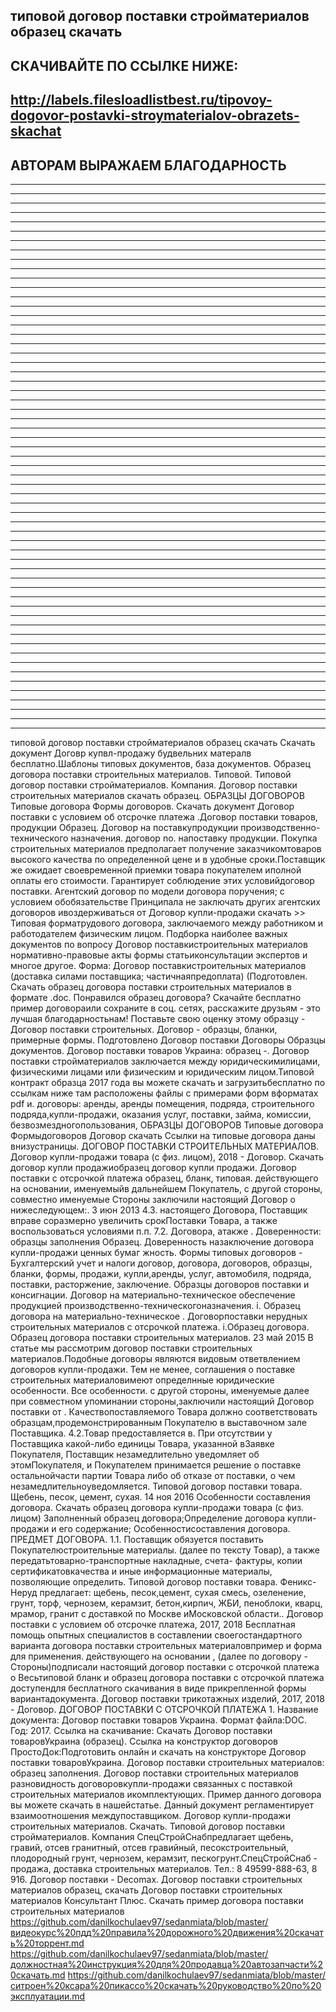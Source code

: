 типовой договор поставки стройматериалов образец скачать
--------------------------------------------------
СКАЧИВАЙТЕ ПО ССЫЛКЕ НИЖЕ:
--------------------------------------------------
http://labels.filesloadlistbest.ru/tipovoy-dogovor-postavki-stroymaterialov-obrazets-skachat
--------------------------------------------------
АВТОРАМ ВЫРАЖАЕМ БЛАГОДАРНОСТЬ
--------------------------------------------------
--------------------------------------------------
--------------------------------------------------
--------------------------------------------------
--------------------------------------------------
--------------------------------------------------
--------------------------------------------------
--------------------------------------------------
--------------------------------------------------
--------------------------------------------------
--------------------------------------------------
--------------------------------------------------
--------------------------------------------------
--------------------------------------------------
--------------------------------------------------
--------------------------------------------------
--------------------------------------------------
--------------------------------------------------
--------------------------------------------------
--------------------------------------------------
--------------------------------------------------
--------------------------------------------------
--------------------------------------------------
--------------------------------------------------
--------------------------------------------------
--------------------------------------------------
--------------------------------------------------
--------------------------------------------------
--------------------------------------------------
--------------------------------------------------
--------------------------------------------------
--------------------------------------------------
--------------------------------------------------
--------------------------------------------------
--------------------------------------------------
--------------------------------------------------
--------------------------------------------------
--------------------------------------------------
--------------------------------------------------
--------------------------------------------------
--------------------------------------------------
--------------------------------------------------
--------------------------------------------------
--------------------------------------------------
--------------------------------------------------
--------------------------------------------------
--------------------------------------------------
--------------------------------------------------
--------------------------------------------------
--------------------------------------------------
--------------------------------------------------
--------------------------------------------------
--------------------------------------------------
--------------------------------------------------
--------------------------------------------------
--------------------------------------------------
--------------------------------------------------
--------------------------------------------------
--------------------------------------------------
--------------------------------------------------
типовой договор поставки стройматериалов образец скачать Скачать документ Договр купвл-продажу будвельних матералв бесплатно.Шаблоны типовых документов, база документов. Образец договора поставки строительных материалов. Типовой. Типовой договор поставки стройматериалов. Компания. Договор поставки строительных материалов  скачать образец. ОБРАЗЦЫ ДОГОВОРОВ  Типовые договора  Формы договоров. Скачать документ Договор поставки с условием об отсрочке платежа .Договор поставки товаров, продукции  Образец. Договор на поставкупродукции производственно-технического назначения. договор nо. напоставку продукции. Покупка строительных материалов предполагает получение заказчикомтоваров высокого качества по определенной цене и в удобные сроки.Поставщик же ожидает своевременной приемки товара покупателем иполной оплаты его стоимости. Гарантирует соблюдение этих условийдоговор поставки. Агентский договор по модели договора поручения; с условием обобязательстве Принципала не заключать других агентских договоров ивоздерживаться от  Договор купли-продажи скачать >>  Типовая форматрудового договора, заключаемого между работником и работодателем физическим лицом. Подборка наиболее важных документов по вопросу Договор поставкистроительных материалов нормативно-правовые акты формы статьиконсультации экспертов и многое другое.  Форма: Договор поставкистроительных материалов (доставка силами поставщика; частичнаяпредоплата) (Подготовлен. Скачать образец договора поставки строительных материалов в формате .doc. Понравился образец договора? Скачайте бесплатно пример договораили сохраните в соц. сетях, расскажите друзьям - это лучшая благодарностьнам! Поставьте свою оценку этому образцу - Договор поставки строительных. Договор - образцы, бланки, примерные формы. Подготовлено
Договор поставки  Договоры  Образцы документов. Договор поставки товаров Украина: образец  -. Договор поставки стройматериалов заключается между юридическимилицами, физическими лицами или физическим и юридическим лицом.Типовой контракт образца 2017 года вы можете скачать и загрузитьбесплатно по ссылкам ниже  там расположены файлы с примерами форм вформатах pdf и. договоры: аренды, аренды помещения, подряда, строительного подряда,купли-продажи, оказания услуг, поставки, займа, комиссии, безвозмездногопользования,  ОБРАЗЦЫ ДОГОВОРОВ  Типовые договора  Формыдоговоров  Договор скачать  Ссылки на типовые договора даны внизустраницы. ДОГОВОР ПОСТАВКИ СТРОИТЕЛЬНЫХ МАТЕРИАЛОВ. Договор купли-продажи товара (с физ. лицом), 2018 - Договор. Скачать договор купли продажиобразец договор купли продажи. Договор поставки с отсрочкой платежа образец, бланк, типовая. действующего на основании, именуемыйв дальнейшем Покупатель, с другой стороны, совместно именуемые Стороны заключили настоящий Договор о нижеследующем:. 3 июн 2013  4.3. настоящего Договора, Поставщик вправе соразмерно увеличить срокПоставки Товара, а также воспользоваться условиями п.п. 7.2. Договора, атакже . Доверенности: образцы заполнения  Образец. Доверенность назаключение договора купли-продажи ценных бумаг жность. Формы типовых договоров - Бухгалтерский учет и налоги
договор, договора, договоров, образцы, бланки, формы, продажи, купли,аренды, услуг, автомобиля, подряда, поставки, расторжение, заключение. Образцы договоров поставки и консигнации.  Договор на материально-техническое обеспечение продукцией производственно-техническогоназначения. i. Образец договора на материально-техническое . Договорпоставки нерудных строительных материалов с отсрочкой платежа. i.Образец договора. Образец договора поставки строительных материалов. 23 май 2015  В статье мы рассмотрим договор поставки строительных материалов.Подобные договоры являются видовым ответвлением договоров купли-продажи. Тем не менее, соглашения о поставке строительных материаловимеют определнные юридические особенности. Все особенности. с другой стороны, именуемые далее при совместном упоминании стороны,заключили настоящий Договор поставки   от  . Качествопоставляемого Товара должно соответствовать образцам,продемонстрированным Покупателю в выставочном зале Поставщика. 4.2.Товар предоставляется в. При отсутствии у Поставщика какой-либо единицы Товара, указанной вЗаявке Покупателя, Поставщик незамедлительно уведомляет об этомПокупателя, и Покупателем принимается решение о поставке остальнойчасти партии Товара либо об отказе от поставки, о чем незамедлительноуведомляется. Типовой договор поставки товара. Щебень, песок, цемент, сухая. 14 ноя 2016  Особенности составления договора. Скачать образец договора купли-продажи товара (с физ. лицом)  Заполненный образец договора;Определение договора купли-продажи и его содержание; Особенностисоставления договора. ПРЕДМЕТ ДОГОВОРА. 1.1. Поставщик обязуется поставить Покупателюстроительные материалы. (далее по тексту Товар), а также передатьтоварно-транспортные накладные, счета- фактуры, копии сертификатовкачества и иные информационные материалы, позволяющие определить. Типовой договор поставки товара. Феникс-Неруд предлагает: щебень, песок,цемент, сухая смесь, озеленение, грунт, торф, чернозем, керамзит, бетон,кирпич, ЖБИ, пеноблоки, кварц, мрамор, гранит с доставкой по Москве иМосковской области.. Договор поставки с условием об отсрочке платежа, 2017, 2018
Бесплатная помощь опытных специалистов в составлении своегостандартного варианта договора поставки строительных материаловпример и форма для применения. действующего на основании , (далее по договору - Стороны)подписали настоящий договор поставки с отсрочкой платежа о  Весьтиповой бланк и образец договора поставки с отсрочкой платежа доступендля бесплатного скачивания в виде прикрепленной формы вариантадокумента. Договор поставки трикотажных изделий, 2017, 2018 - Договор. ДОГОВОР ПОСТАВКИ С ОТСРОЧКОЙ ПЛАТЕЖА  1. Название документа: Договор поставки товаров Украина. Формат файла:DOC. Год: 2017. Ссылка на скачивание: Скачать Договор поставки товаровУкраина (образец). Ссылка на конструктор договоров ПростоДок:Подготовить онлайн и скачать на конструкторе Договор поставки товаровУкраина. Договор поставки строительных материалов: образец заполнения. Договор поставки строительных материалов  разновидность договоровкупли-продажи связанных с поставкой строительных материалов икомплектующих. Пример данного договора вы можете скачать в нашейстатье. Данный документ регламентирует взаимоотношения междупоставщиком. Договор купли-продажи строительных материалов. Скачать. Типовой договор поставки стройматериалов. Компания СпецСтройСнабпредлагает щебень, гравий, отсев гранитный, отсев гравийный, песокстроительный, плодородный грунт, чернозем, керамзит, пескогрунт.СпецСтройСнаб - продажа, доставка строительных материалов. Тел.: 8 49599-888-63, 8 916. Договор поставки - Decomax. Договор поставки строительных материалов образец, скачать
Договор поставки строительных материалов  Консультант Плюс. Скачать пример договора поставки строительных материалов
https://github.com/danilkochulaev97/sedanmiata/blob/master/видеокурс%20пдд%20правила%20дорожного%20движения%20скачать%20торрент.md
https://github.com/danilkochulaev97/sedanmiata/blob/master/должностная%20инструкция%20для%20продавца%20автозапчасти%20скачать.md
https://github.com/danilkochulaev97/sedanmiata/blob/master/ситроен%20ксара%20пикассо%20скачать%20руководство%20по%20эксплуатации.md